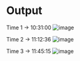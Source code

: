 # Output
Time 1 -> 10:31:00
![image](https://github.com/Bunnyy0905/Project_01/assets/126411621/52582bbe-ec28-4da8-b7e9-22d9ded156bf)




Time 2 -> 11:12:36
![image](https://github.com/Bunnyy0905/Project_01/assets/126411621/bb9d9440-a9e9-4f1c-bb61-3b375d3158cf)





Time 3 -> 11:45:15
![image](https://github.com/Bunnyy0905/Project_HCJ_01/assets/126411621/a3c789e5-d1aa-48ca-8876-22b848bdd60a)





